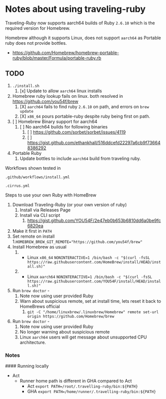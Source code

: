 # Notes about using traveling-ruby


Traveling-Ruby now supports aarch64 builds of Ruby `2.6.10` which is the required version for Homebrew.

Homebrew although it supports Linux, does not support `aarch64` as Portable ruby does not provide bottles.

- https://github.com/Homebrew/homebrew-portable-ruby/blob/master/Formula/portable-ruby.rb

## TODO

1. `./install.sh`
   1. [x] Update to allow `aarch64` linux installs
2. Homebrew ruby lookup fails on linux. both resolved in https://github.com/you54f/brew
   1. [X] `aarch64` fails to find ruby `2.6.10` on path, and errors on `brew update`
   2. [X] `x86_64` pours portable-ruby despite ruby being first on path.
3. [ ] Homebrew Binary support for aarch64
   1. [ ] No aarch64 builds for following binaries
      1. [ ] https://github.com/sorbet/sorbet/issues/4119
      2. [ ] https://gist.github.com/ethankhall/516ddcefd22297a6cb9f736648386292
4. Portable Ruby
   1. Update bottles to include `aarch64` build from traveling ruby.


Workflows shown tested in

`.github/workflows/install.yml`

`.cirrus.yml`

Steps to use your own Ruby with HomeBrew

1. Download Traveling-Ruby (or your own version of ruby)
   1. Install via Releases Page
   2. Install via CLI script
      1. https://gist.github.com/YOU54F/2e47eb0b653b6810dd6a0be9fc6820ea
2. Make it first in `PATH`
3. Set remote on install
   1.`HOMEBREW_BREW_GIT_REMOTE="https://github.com/you54f/brew"`
4. Install Homebrew as usual
   1. - Linux `x86_64`
      `NONINTERACTIVE=1 /bin/bash -c "$(curl -fsSL https://raw.githubusercontent.com/HomeBrew/install/HEAD/install.sh)"`
   2. - Linux `aarch64`
      `NONINTERACTIVE=1 /bin/bash -c "$(curl -fsSL https://raw.githubusercontent.com/YOU54F/install/HEAD/install.sh)"`
5. Run `brew doctor` - 
   1. Note now using user provided Ruby
   2. Warn about suspicious remote, set at install time, lets reset it back to HomeBrews official
      1. `git -C "/home/linuxbrew/.linuxbrew/Homebrew" remote set-url origin https://github.com/Homebrew/brew`
6. Run `brew doctor` - 
   1. Note now using user provided Ruby
   2. No longer warning about suspicious remote
   3. Linux `aarch64` users will get message about unsupported CPU architecture.


### Notes

#### Running locally

- Act
  - Runner home path is different in GHA compared to Act
    - Act `export PATH=/root/.travelling-ruby/bin:${PATH}`
    - GHA `export PATH=/home/runner/.travelling-ruby/bin:${PATH}`
